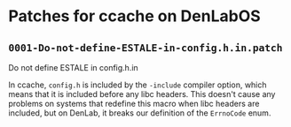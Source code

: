# Patches for ccache on DenLabOS

## `0001-Do-not-define-ESTALE-in-config.h.in.patch`

Do not define ESTALE in config.h.in

In ccache, `config.h` is included by the `-include` compiler option,
which means that it is included before any libc headers. This doesn't
cause any problems on systems that redefine this macro when libc headers
are included, but on DenLab, it breaks our definition of the
`ErrnoCode` enum.

